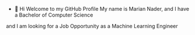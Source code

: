 - 👋 Hi
Welcome to my GitHub Profile
My name is Marian Nader, and I have a Bachelor of Computer Science 

and I am looking for a Job Opportunity as a Machine Learning Engineer 
 
